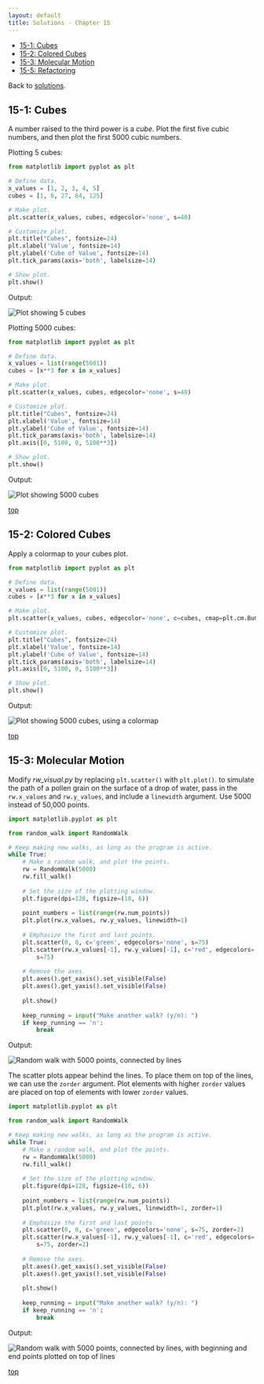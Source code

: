 ```yaml
---
layout: default
title: Solutions - Chapter 15
---
```


- [15-1: Cubes](#cubes)
- [15-2: Colored Cubes](#colored-cubes)
- [15-3: Molecular Motion](#molecular-motion)
- [15-5: Refactoring](#refactoring)

Back to [solutions](README.html).

15-1: Cubes
---

A number raised to the third power is a *cube*. Plot the first five cubic numbers, and then plot the first 5000 cubic numbers.

Plotting 5 cubes:

```python
from matplotlib import pyplot as plt

# Define data.
x_values = [1, 2, 3, 4, 5]
cubes = [1, 8, 27, 64, 125]

# Make plot.
plt.scatter(x_values, cubes, edgecolor='none', s=40)

# Customize plot.
plt.title("Cubes", fontsize=24)
plt.xlabel('Value', fontsize=14)
plt.ylabel('Cube of Value', fontsize=14)
plt.tick_params(axis='both', labelsize=14)

# Show plot.
plt.show()
```

Output:

![Plot showing 5 cubes](../images/cubes_5.png)

Plotting 5000 cubes:

```python
from matplotlib import pyplot as plt

# Define data.
x_values = list(range(5001))
cubes = [x**3 for x in x_values]

# Make plot.
plt.scatter(x_values, cubes, edgecolor='none', s=40)

# Customize plot.
plt.title("Cubes", fontsize=24)
plt.xlabel('Value', fontsize=14)
plt.ylabel('Cube of Value', fontsize=14)
plt.tick_params(axis='both', labelsize=14)
plt.axis([0, 5100, 0, 5100**3])

# Show plot.
plt.show()
```

Output:

![Plot showing 5000 cubes](../images/cubes_5000.png)

[top](#)

15-2: Colored Cubes
---

Apply a colormap to your cubes plot.

```python
from matplotlib import pyplot as plt

# Define data.
x_values = list(range(5001))
cubes = [x**3 for x in x_values]

# Make plot.
plt.scatter(x_values, cubes, edgecolor='none', c=cubes, cmap=plt.cm.BuGn, s=40)

# Customize plot.
plt.title("Cubes", fontsize=24)
plt.xlabel('Value', fontsize=14)
plt.ylabel('Cube of Value', fontsize=14)
plt.tick_params(axis='both', labelsize=14)
plt.axis([0, 5100, 0, 5100**3])

# Show plot.
plt.show()
```

Output:

![Plot showing 5000 cubes, using a colormap](../images/cubes_5000_colormap.png)

[top](#)

15-3: Molecular Motion
---

Modify *rw_visual.py* by replacing `plt.scatter()` with `plt.plot()`. to simulate the path of a pollen grain on the surface of a drop of water, pass in the `rw.x_values` and `rw.y_values`, and include a `linewidth` argument. Use 5000 instead of 50,000 points.

```python
import matplotlib.pyplot as plt

from random_walk import RandomWalk

# Keep making new walks, as long as the program is active.
while True:
    # Make a random walk, and plot the points.
    rw = RandomWalk(5000)
    rw.fill_walk()
    
    # Set the size of the plotting window.
    plt.figure(dpi=128, figsize=(10, 6))
    
    point_numbers = list(range(rw.num_points))
    plt.plot(rw.x_values, rw.y_values, linewidth=1)
        
    # Emphasize the first and last points.
    plt.scatter(0, 0, c='green', edgecolors='none', s=75)
    plt.scatter(rw.x_values[-1], rw.y_values[-1], c='red', edgecolors='none',
        s=75)
        
    # Remove the axes.
    plt.axes().get_xaxis().set_visible(False)
    plt.axes().get_yaxis().set_visible(False)
        
    plt.show()
    
    keep_running = input("Make another walk? (y/n): ")
    if keep_running == 'n':
        break
```

Output:

![Random walk with 5000 points, connected by lines](../images/rw_molecular.png)

The scatter plots appear behind the lines. To place them on top of the lines, we can use the `zorder` argument. Plot elements with higher `zorder` values are placed on top of elements with lower `zorder` values.

```python
import matplotlib.pyplot as plt

from random_walk import RandomWalk

# Keep making new walks, as long as the program is active.
while True:
    # Make a random walk, and plot the points.
    rw = RandomWalk(5000)
    rw.fill_walk()
    
    # Set the size of the plotting window.
    plt.figure(dpi=128, figsize=(10, 6))
    
    point_numbers = list(range(rw.num_points))
    plt.plot(rw.x_values, rw.y_values, linewidth=1, zorder=1)
        
    # Emphasize the first and last points.
    plt.scatter(0, 0, c='green', edgecolors='none', s=75, zorder=2)
    plt.scatter(rw.x_values[-1], rw.y_values[-1], c='red', edgecolors='none',
        s=75, zorder=2)
        
    # Remove the axes.
    plt.axes().get_xaxis().set_visible(False)
    plt.axes().get_yaxis().set_visible(False)
        
    plt.show()
    
    keep_running = input("Make another walk? (y/n): ")
    if keep_running == 'n':
        break
```

Output:

![Random walk with 5000 points, connected by lines, with beginning and end points plotted on top of lines](../images/rw_molecular_zorder.png)

[top](#)